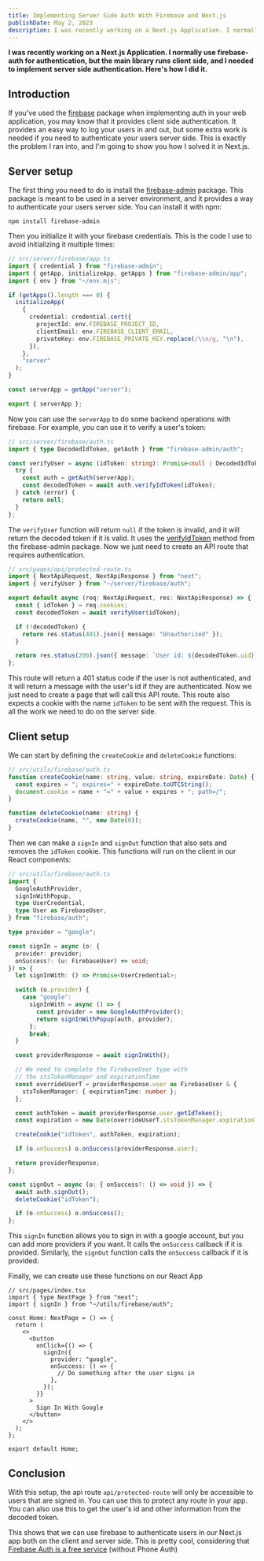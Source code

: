 ```yaml
---
title: Implementing Server Side Auth With Firebase and Next.js
publishDate: May 2, 2023
description: I was recently working on a Next.js Application. I normally use firebase-auth for authentication, but the main library runs client side, and I needed to implement server side authentication. Here's how I did it.
---
```


**I was recently working on a Next.js Application. I normally use firebase-auth for authentication, but the main library runs client side, and I needed to implement server side authentication. Here's how I did it.**

## Introduction

If you've used the [firebase](https://www.npmjs.com/package/firebase) package when implementing auth in your web application, you may know that it provides client side authentication. It provides an easy way to log your users in and out, but some extra work is needed if you need to authenticate your users server side. This is exactly the problem I ran into, and I'm going to show you how I solved it in Next.js.

## Server setup

The first thing you need to do is install the [firebase-admin](https://www.npmjs.com/package/firebase-admin) package. This package is meant to be used in a server environment, and it provides a way to authenticate your users server side. You can install it with npm:

```
npm install firebase-admin
```

Then you initialize it with your firebase credentials. This is the code I use to avoid initializing it multiple times:

```ts
// src/server/firebase/app.ts
import { credential } from "firebase-admin";
import { getApp, initializeApp, getApps } from "firebase-admin/app";
import { env } from "~/env.mjs";

if (getApps().length === 0) {
  initializeApp(
    {
      credential: credential.cert({
        projectId: env.FIREBASE_PROJECT_ID,
        clientEmail: env.FIREBASE_CLIENT_EMAIL,
        privateKey: env.FIREBASE_PRIVATE_KEY.replace(/\\n/g, "\n"),
      }),
    },
    "server"
  );
}

const serverApp = getApp("server");

export { serverApp };
```

Now you can use the `serverApp` to do some backend operations with firebase. For example, you can use it to verify a user's token:

```ts
// src/server/firebase/auth.ts
import { type DecodedIdToken, getAuth } from "firebase-admin/auth";

const verifyUser = async (idToken: string): Promise<null | DecodedIdToken> => {
  try {
    const auth = getAuth(serverApp);
    const decodedToken = await auth.verifyIdToken(idToken);
  } catch (error) {
    return null;
  }
};
```

The `verifyUser` function will return `null` if the token is invalid, and it will return the decoded token if it is valid. It uses the [verifyIdToken](https://firebase.google.com/docs/auth/admin/verify-id-tokens) method from the firebase-admin package. Now we just need to create an API route that requires authentication.

```ts
// src/pages/api/protected-route.ts
import { NextApiRequest, NextApiResponse } from "next";
import { verifyUser } from "~/server/firebase/auth";

export default async (req: NextApiRequest, res: NextApiResponse) => {
  const { idToken } = req.cookies;
  const decodedToken = await verifyUser(idToken);

  if (!decodedToken) {
    return res.status(401).json({ message: "Unauthorized" });
  }

  return res.status(200).json({ message: `User id: ${decodedToken.uid}` });
};
```

This route will return a 401 status code if the user is not authenticated, and it will return a message with the user's id if they are authenticated. Now we just need to create a page that will call this API route. This route also expects a cookie with the name `idToken` to be sent with the request. This is all the work we need to do on the server side.

## Client setup

We can start by defining the `createCookie` and `deleteCookie` functions:

```ts
// src/utils/firebase/auth.ts
function createCookie(name: string, value: string, expireDate: Date) {
  const expires = "; expires=" + expireDate.toUTCString();
  document.cookie = name + "=" + value + expires + "; path=/";
}

function deleteCookie(name: string) {
  createCookie(name, "", new Date(0));
}
```

Then we can make a `signIn` and `signOut` function that also sets and removes the `idToken` cookie. This functions will run on the client in our React components:

```ts
// src/utils/firebase/auth.ts
import {
  GoogleAuthProvider,
  signInWithPopup,
  type UserCredential,
  type User as FirebaseUser,
} from "firebase/auth";

type provider = "google";

const signIn = async (o: {
  provider: provider;
  onSuccess?: (u: FirebaseUser) => void;
}) => {
  let signInWith: () => Promise<UserCredential>;

  switch (o.provider) {
    case "google":
      signInWith = async () => {
        const provider = new GoogleAuthProvider();
        return signInWithPopup(auth, provider);
      };
      break;
  }

  const providerResponse = await signInWith();

  // We need to complete the FirebaseUser type with
  // the stsTokenManager and expirationTime
  const overrideUserT = providerResponse.user as FirebaseUser & {
    stsTokenManager: { expirationTime: number };
  };

  const authToken = await providerResponse.user.getIdToken();
  const expiration = new Date(overrideUserT.stsTokenManager.expirationTime);

  createCookie("idToken", authToken, expiration);

  if (o.onSuccess) o.onSuccess(providerResponse.user);

  return providerResponse;
};

const signOut = async (o: { onSuccess?: () => void }) => {
  await auth.signOut();
  deleteCookie("idToken");

  if (o.onSuccess) o.onSuccess();
};
```

This `signIn` function allows you to sign in with a google account, but you can add more providers if you want. It calls the `onSuccess` callback if it is provided. Similarly, the `signOut` function calls the `onSuccess` callback if it is provided.

Finally, we can create use these functions on our React App

```tsx
// src/pages/index.tsx
import { type NextPage } from "next";
import { signIn } from "~/utils/firebase/auth";

const Home: NextPage = () => {
  return (
    <>
      <button
        onClick={() => {
          signIn({
            provider: "google",
            onSuccess: () => {
              // Do something after the user signs in
            },
          });
        }}
      >
        Sign In With Google
      </button>
    </>
  );
};

export default Home;
```

## Conclusion

With this setup, the api route `api/protected-route` will only be accessible to users that are signed in. You can use this to protect any route in your app. You can also use this to get the user's id and other information from the decoded token.

This shows that we can use firebase to authenticate users in our Next.js app both on the client and server side. This is pretty cool, considering that [Firebase Auth is a free service](https://firebase.google.com/pricing#authentication) (without Phone Auth)

